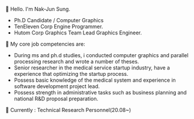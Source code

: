 👋 Hello. I'm Nak-Jun Sung.

- Ph.D Candidate / Computer Graphics
- TenEleven Corp Engine Programmer.
- Hutom Corp Graphics Team Lead Graphics Engineer.

👀 My core job competencies are:
- During ms and ph.d studies, i conducted computer graphics and parallel processing research and wrote a number of theses.
- Senior researcher in the medical service startup industry, have a experience that optimizing the startup process.
- Possess basic knowledge of the medical system and experience in software development project lead.
- Possess strength in administrative tasks such as business planning and national R&D proposal preparation.

💞️ Currently : Technical Research Personnel(20.08~)
